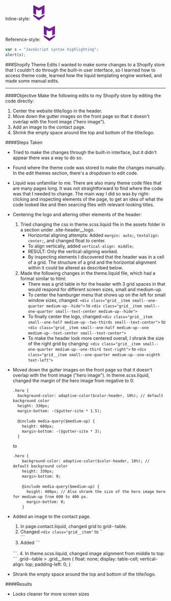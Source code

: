 Inline-style: 
![alt text](https://github.com/adam-p/markdown-here/raw/master/src/common/images/icon48.png "Logo Title Text 1")

Reference-style: 
![alt text][logo]

[logo]: https://github.com/adam-p/markdown-here/raw/master/src/common/images/icon48.png "Logo Title Text 2"

```javascript
var s = "JavaScript syntax highlighting";
alert(s);
```
###Shopify Theme Edits
I wanted to make some changes to a Shopify store that I couldn't do through the built-in user interface, so I learned how to access theme code, 
learned how the liquid templating engine worked, and made some manual edits. 
___
####Objective
Make the following edits to my Shopify store by editing the code directly:

1. Center the website title/logo in the header.
2. Move down the gutter images on the front page so that it doesn't overlap with the front image ("hero image").
3. Add an image to the contact page. 
4. Shrink the empty space around the top and bottom of the title/logo.

####Steps Taken
* Tried to make the changes through the built-in interface, but it didn't appear there was a way to do so.
* Found where the theme code was stored to make the changes manually. In the edit themes section, there's a dropdown to edit code.
* Liquid was unfamiliar to me. There are also many theme code files that are many pages long. 
It was not straightforward to find where the code was that I needed to change. 
The main way I did so was by right-clicking and inspecting elements of the page, to get an idea of what the code looked like and then searcing files with relevant-looking titles. 
* Centering the logo and altering other elements of the header:
    1. Tried changing the css in theme.scss.liquid file in the assets folder in a section under .site-header__logo. 
        * Horizontal aligning attempts: Added ```margin: auto;```, ```textalign: center;```, and changed float to center. 
        * To align vertically, added ```vertical-align: middle;```
        * RESULT: Only the vertical-aligning worked. 
        * By inspecting elements I discovered that the header was in a cell of a grid. 
        The structure of a grid and the horizontal alignment within it could be altered as described below.
    2. Made the following changes in the theme.liquid file, which had a format similar to html:
        * There was a grid table in for the header with 3 grid spaces in that would respond for different screen sizes, small and medium-up.
        * To center the hamburger menu that shows up on the left for small window sizes, changed:
       ```<div class="grid__item small--one-quarter medium-up--hide">``` to 
        ```<div class="grid__item small--one-quarter small--text-center medium-up--hide">```
        * To finally center the logo, changed:```<div class="grid__item small--one-half medium-up--two-thirds small--text-center">``` to
        ```<div class="grid__item small--one-half medium-up--one medium-up--text-center small--text-center">```
        * To make the header look more centered overall, I shrank the size of the right grid by changing:
        ```<div class="grid__item small--one-quarter medium-up--one-third text-right">```
        to ```<div class="grid__item small--one-quarter medium-up--one-eighth text-left">```
* Moved down the gutter images on the front page so that it doesn't overlap with the front image ("hero image"). In theme.scss.liquid, changed the margin of the hero image from negative to 0:
    ```
    .hero {
      background-color: adaptive-color($color-header, 10%); // default background color
      height: 330px;
      margin-bottom: -($gutter-site * 1.5);

      @include media-query($medium-up) {
        height: 600px;
        margin-bottom: -($gutter-site * 3);
      }
  ```
  to 
  ```
  .hero {
      background-color: adaptive-color($color-header, 10%); // default background color
      height: 330px;
      margin-bottom: 0;

      @include media-query($medium-up) {
        height: 400px; // Also shrank the size of the hero image here for medium-up from 600 to 400 px.
        margin-bottom: 0;
      }
  ```
* Added an image to the contact page. 
    1. In page.contact.liquid, changed grid to grid--table.
    2. Changed ```<div class="grid__item"``` to ``<div class="grid__item small--one medium-up--one-half">```
    3. Added ```<div class="grid__item small--one medium-up--one-half">
    <img src="//cdn.shopify.com/s/files/1/1329/9237/files/writing_large.jpg?v=1474502104" alt=""></img>
  </div>```.
    4. In theme.scss.liquid, changed image alignment from middle to top:
    ```
    .grid--table > .grid__item {
        float: none;
        display: table-cell;
        vertical-align: top;
        padding-left: 0;
    }


* Shrank the empty space around the top and bottom of the title/logo.
  
####Results
* Looks cleaner for more screen sizes

